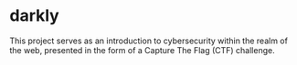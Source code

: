 # darkly
This project serves as an introduction to cybersecurity within the realm of the web, presented in the form of a Capture The Flag (CTF) challenge.
